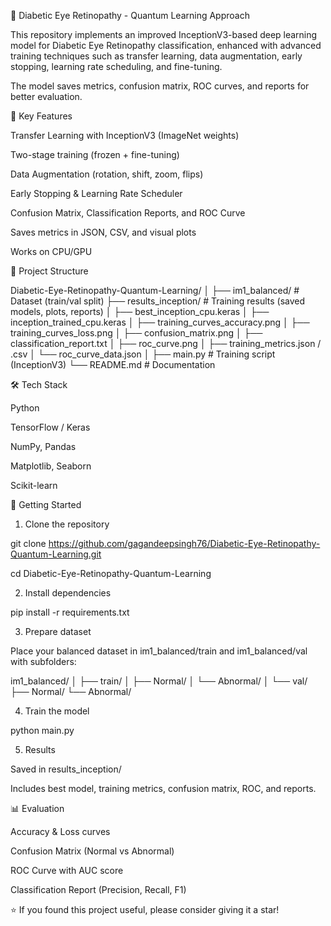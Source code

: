 🧠 Diabetic Eye Retinopathy - Quantum Learning Approach

This repository implements an improved InceptionV3-based deep learning model for Diabetic Eye Retinopathy classification, enhanced with advanced training techniques such as transfer learning, data augmentation, early stopping, learning rate scheduling, and fine-tuning.

The model saves metrics, confusion matrix, ROC curves, and reports for better evaluation.

📌 Key Features

Transfer Learning with InceptionV3 (ImageNet weights)

Two-stage training (frozen + fine-tuning)

Data Augmentation (rotation, shift, zoom, flips)

Early Stopping & Learning Rate Scheduler

Confusion Matrix, Classification Reports, and ROC Curve

Saves metrics in JSON, CSV, and visual plots

Works on CPU/GPU

📂 Project Structure

Diabetic-Eye-Retinopathy-Quantum-Learning/
│
├── im1_balanced/ # Dataset (train/val split)
├── results_inception/ # Training results (saved models, plots, reports)
│ ├── best_inception_cpu.keras
│ ├── inception_trained_cpu.keras
│ ├── training_curves_accuracy.png
│ ├── training_curves_loss.png
│ ├── confusion_matrix.png
│ ├── classification_report.txt
│ ├── roc_curve.png
│ ├── training_metrics.json / .csv
│ └── roc_curve_data.json
│
├── main.py # Training script (InceptionV3)
└── README.md # Documentation

🛠️ Tech Stack

Python

TensorFlow / Keras

NumPy, Pandas

Matplotlib, Seaborn

Scikit-learn

🚀 Getting Started
1. Clone the repository

git clone https://github.com/gagandeepsingh76/Diabetic-Eye-Retinopathy-Quantum-Learning.git

cd Diabetic-Eye-Retinopathy-Quantum-Learning

2. Install dependencies

pip install -r requirements.txt

3. Prepare dataset

Place your balanced dataset in im1_balanced/train and im1_balanced/val with subfolders:

im1_balanced/
│
├── train/
│ ├── Normal/
│ └── Abnormal/
│
└── val/
├── Normal/
└── Abnormal/

4. Train the model

python main.py

5. Results

Saved in results_inception/

Includes best model, training metrics, confusion matrix, ROC, and reports.

📊 Evaluation

Accuracy & Loss curves

Confusion Matrix (Normal vs Abnormal)

ROC Curve with AUC score

Classification Report (Precision, Recall, F1)

⭐ If you found this project useful, please consider giving it a star!

